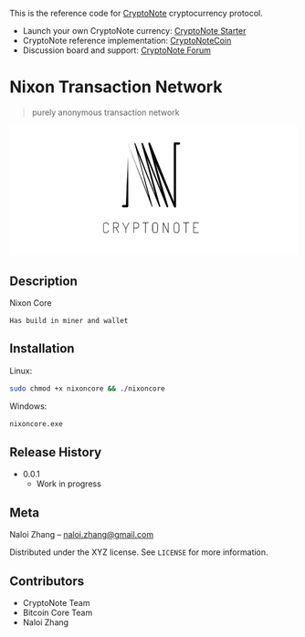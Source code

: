 This is the reference code for [CryptoNote](https://cryptonote.org) cryptocurrency protocol.

* Launch your own CryptoNote currency: [CryptoNote Starter](https://cryptonotestarter.org/)
* CryptoNote reference implementation: [CryptoNoteCoin](https://cryptonote-coin.org)
* Discussion board and support: [CryptoNote Forum](https://forum.cryptonote.org)

# Nixon Transaction Network
> purely anonymous transaction network

![](img/CryptoNote.png)

## Description

Nixon Core
```
Has build in miner and wallet
```

## Installation

Linux:

```sh
sudo chmod +x nixoncore && ./nixoncore
```

Windows:

```sh
nixoncore.exe
```

## Release History

* 0.0.1
    * Work in progress

## Meta

Naloi Zhang – naloi.zhang@gmail.com

Distributed under the XYZ license. See ``LICENSE`` for more information.

## Contributors

- CryptoNote Team
- Bitcoin Core Team
- Naloi Zhang

<!-- Markdown link & img dfn's -->
[wiki]: https://en.wikipedia.org/wiki/Cryptocurrency
[wiki]: https://en.wikipedia.org/wiki/Cryptocurrency
